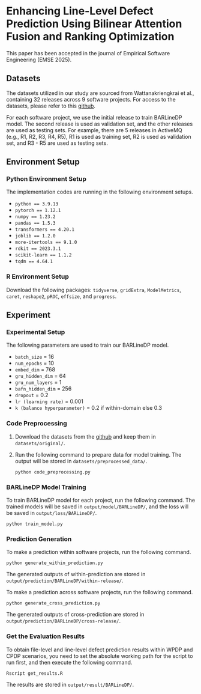 # Enhancing Line-Level Defect Prediction Using Bilinear Attention Fusion and Ranking Optimization

This paper has been accepted in the journal of Empirical Software Engineering (EMSE 2025).

## Datasets
The datasets utilized in our study are sourced from Wattanakriengkrai et al., containing 32 releases across 9 software projects. For access to the datasets, please refer to this [github](https://github.com/awsm-research/line-level-defect-prediction).

For each software project, we use the initial release to train BARLineDP model. The second release is used as validation set, and the other releases are used as testing sets. For example, there are 5 releases in ActiveMQ (e.g., R1, R2, R3, R4, R5), R1 is used as training set, R2 is used as validation set, and R3 - R5 are used as testing sets.

## Environment Setup
### Python Environment Setup
The implementation codes are running in the following environment setups.
- `python == 3.9.13`
- `pytorch == 1.12.1`
- `numpy == 1.23.2`
- `pandas == 1.5.3`
- `transformers == 4.20.1`
- `joblib == 1.2.0`
- `more-itertools == 9.1.0`
- `rdkit == 2023.3.1`
- `scikit-learn == 1.1.2`
- `tqdm == 4.64.1`

### R Environment Setup
Download the following packages: `tidyverse`, `gridExtra`, `ModelMetrics`, `caret`, `reshape2`, `pROC`, `effsize`, and `progress`.

## Experiment
### Experimental Setup
The following parameters are used to train our BARLineDP model.
- `batch_size` = 16
- `num_epochs` = 10
- `embed_dim` = 768
- `gru_hidden_dim` = 64
- `gru_num_layers` = 1
- `bafn_hidden_dim` = 256
- `dropout` = 0.2
- `lr (learning rate)` = 0.001
- `k (balance hyperparameter)` = 0.2 if within-domain else 0.3

### Code Preprocessing
1. Download the datasets from the [github](https://github.com/awsm-research/line-level-defect-prediction) and keep them in `datasets/original/`.

2. Run the following command to prepare data for model training. The output will be stored in `datasets/preprocessed_data/`.

	`python code_preprocessing.py`

### BARLineDP Model Training
To train BARLineDP model for each project, run the following command. The trained models will be saved in `output/model/BARLineDP/`, and the loss will be saved in `output/loss/BARLineDP/`.

	python train_model.py

### Prediction Generation
To make a prediction within software projects, run the following command. 

	python generate_within_prediction.py

The generated outputs of within-prediction are stored in `output/prediction/BARLineDP/within-release/`.

To make a prediction across software projects, run the following command.
	
	python generate_cross_prediction.py

The generated outputs of cross-prediction are stored in `output/prediction/BARLineDP/cross-release/`.

### Get the Evaluation Results
To obtain file-level and line-level defect prediction results within WPDP and CPDP scenarios, you need to set the absolute working path for the script to run first, and then execute the following command.

	Rscript get_results.R

The results are stored in `output/result/BARLineDP/`.